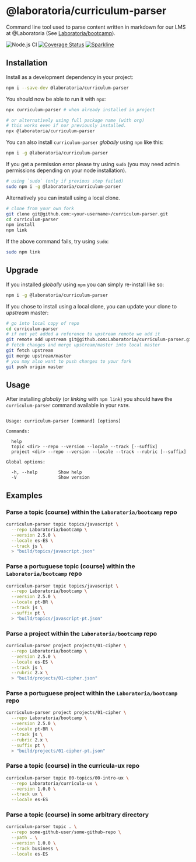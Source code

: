 # @laboratoria/curriculum-parser

Command line tool used to parse content written in markdown for our LMS at
@Laboratoria (See [Laboratoria/bootcamp](https://github.com/Laboratoria/bootcamp)).

![Node.js CI](https://github.com/Laboratoria/curriculum-parser/workflows/Node.js%20CI/badge.svg)
[![Coverage Status](https://coveralls.io/repos/github/Laboratoria/curriculum-parser/badge.svg?branch=master)](https://coveralls.io/github/Laboratoria/curriculum-parser?branch=master)
[![Sparkline](https://stars.medv.io/paula113/curriculum-parser.svg)](https://stars.medv.io/paula113/curriculum-parser)

## Installation

Install as a development dependency in your project:

```sh
npm i --save-dev @laboratoria/curriculum-parser
```

You should now be able to run it with `npx`:

```sh
npx curriculum-parser # when already installed in project

# or alternatively using full package name (with org)
# this works even if nor previously installed.
npx @laboratoria/curriculum-parser
```

You can also install `curriculum-parser` _globally_ using `npm` like this:

```sh
npm i -g @laboratoria/curriculum-parser
```

If you get a permission error please try using `sudo` (you may need admin
permissions depending on your node installation).

```sh
# using `sudo` (only if previous step failed)
sudo npm i -g @laboratoria/curriculum-parser
```

Alternatively you can install using a local clone.

```sh
# clone from your own fork
git clone git@github.com:<your-username>/curriculum-parser.git
cd curriculum-parser
npm install
npm link
```

If the above command fails, try using `sudo`:

```sh
sudo npm link
```

## Upgrade

If you installed _globally_ using `npm` you can simply re-install like so:

```sh
npm i -g @laboratoria/curriculum-parser
```

If you chose to install using a local clone, you can update your clone to
_upstream_ master:

```sh
# go into local copy of repo
cd curriculum-parser
# if not yet added a reference to upstream remote we add it
git remote add upstream git@github.com:Laboratoria/curriculum-parser.git
# fetch changes and merge upstream/master into local master
git fetch upstream
git merge upstream/master
# you may also want to push changes to your fork
git push origin master
```

## Usage

After installing _globally_ (or _linking_ with `npm link`) you should have the
`curriculum-parser` command available in your `PATH`.

```text

Usage: curriculum-parser [command] [options]

Commands:

  help
  topic <dir> --repo --version --locale --track [--suffix]
  project <dir> --repo --version --locale --track --rubric [--suffix]

Global options:

  -h, --help        Show help
  -V                Show version

```

## Examples

### Parse a topic (course) within the `Laboratoria/bootcamp` repo

```sh
curriculum-parser topic topics/javascript \
  --repo Laboratoria/bootcamp \
  --version 2.5.0 \
  --locale es-ES \
  --track js \
  > "build/topics/javascript.json"
```

### Parse a portuguese topic (course) within the `Laboratoria/bootcamp` repo

```sh
curriculum-parser topic topics/javascript \
  --repo Laboratoria/bootcamp \
  --version 2.5.0 \
  --locale pt-BR \
  --track js \
  --suffix pt \
  > "build/topics/javascript-pt.json"
```

### Parse a project within the `Laboratoria/bootcamp` repo

```sh
curriculum-parser project projects/01-cipher \
  --repo Laboratoria/bootcamp \
  --version 2.5.0 \
  --locale es-ES \
  --track js \
  --rubric 2.x \
  > "build/projects/01-cipher.json"
```

### Parse a portuguese project within the `Laboratoria/bootcamp` repo

```sh
curriculum-parser project projects/01-cipher \
  --repo Laboratoria/bootcamp \
  --version 2.5.0 \
  --locale pt-BR \
  --track js \
  --rubric 2.x \
  --suffix pt \
  > "build/projects/01-cipher-pt.json"
```

### Parse a topic (course) in the curricula-ux repo

```sh
curriculum-parser topic 00-topics/00-intro-ux \
  --repo Laboratoria/curricula-ux \
  --version 1.0.0 \
  --track ux \
  --locale es-ES
```

### Parse a topic (course) in some arbitrary directory

```sh
curriculum-parser topic . \
  --repo some-github-user/some-github-repo \
  --path . \
  --version 1.0.0 \
  --track business \
  --locale es-ES
```
